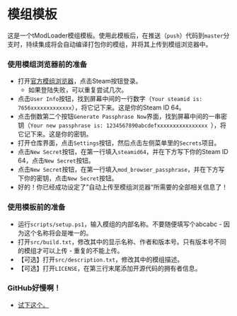 # 模组模板
这是一个tModLoader模组模板。使用此模板后，在推送（`push`）代码到`master`分支时，持续集成将会自动编译打包你的模组，并将其上传到模组浏览器中。

### 使用模组浏览器前的准备  
* 打开[官方模组浏览器](http://javid.ddns.net/tModLoader/register.php)，点击Steam按钮登录。  
  * 如果登陆失败，可以重复尝试几次。  
* 点击`User Info`按钮，找到屏幕中间的一行数字（`Your steamid is: 7656xxxxxxxxxxxxx`），将它记下来。这是你的Steam ID 64。  
* 点击倒数第二个按钮`Generate Passphrase Now`界面，找到屏幕中间的一串密钥（`Your new passphrase is: 1234567890abcdefxxxxxxxxxxxxxxxx `），将它记下来。这是你的密钥。  
* 打开仓库界面，点击`Settings`按钮，然后点击左侧菜单里的`Secrets`项目。  
* 点击`New Secret`按钮，在第一行填入`steamid64`，并在下方写下你的Steam ID 64，点击`New Secret`按钮。  
* 点击`New Secret`按钮，在第一行填入`mod_browser_passphrase`，并在下方写下你的密钥，点击`New Secret`按钮。  
* 好的！你已经成功设定了”自动上传至模组浏览器“所需要的全部相关信息了！

### 使用模板前的准备  
* 运行`scripts/setup.ps1`，输入模组的内部名称。不要随便填写个abcabc - 因为这个名称将会是唯一的。
* 打开`src/build.txt`，修改其中的显示名称、作者和版本号。只有版本号不同的模组才可以上传 - 重复的不能上传。  
* 【可选】打开`src/description.txt`，修改其中的模组描述。  
* 【可选】打开`LICENSE`，在第三行末尾添加开源代码的拥有者信息。  

### GitHub好慢啊！
* [试下这个。](https://hub.fastgit.org/)